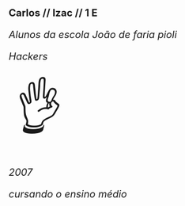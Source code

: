 <b>Carlos // Izac // 1 E</b>


<i>Alunos da escola João de faria pioli</i>


<i>Hackers <!DOCTYPE html>
<html>
<style>
body {
  font-size: 20px;
}
</style>
<body>

<span style='font-size:100px;'>&#128076;</span> </i>


<i>2007</i>


<i>cursando o ensino médio</i>
